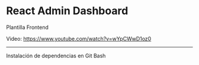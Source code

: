 # React Admin Dashboard
Plantilla Frontend

Video: https://www.youtube.com/watch?v=wYpCWwD1oz0

--------------------------------------------------------------------------------------------------------------------------------

Instalación de dependencias en Git Bash




